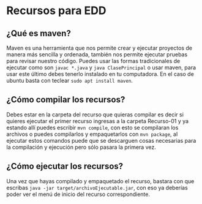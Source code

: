 # Recursos para EDD

## ¿Qué es maven?
Maven es una herramienta que nos permite crear y ejecutar proyectos de manera más sencilla y ordenada, también nos permite ejecutar pruebas para revisar nuestro código.
Puedes usar las formas tradicionales de ejecutar como son ```javac *.java``` y ```java ClasePrincipal``` o usar maven, para usar este último debes tenerlo instalado en tu computadora.
En el caso de ubuntu basta con teclear ```sudo apt install maven```.

## ¿Cómo compilar los recursos?
Debes estar en la carpeta del recurso que quieras compilar es decir si quieres ejecutar el primer recurso ingresas a la carpeta Recurso-01 y ya estando allí puedes escribir ```mvn compile```, con esto se compilaran los archivos o puedes compilarlos y empaquetarlos con ```mvn package```, al ejecutar estos comandos puede que se descarguen cosas necesarias para la compilación y ejecución pero sólo pasara la primera vez.

## ¿Cómo ejecutar los recursos?
Una vez que hayas compilado y empaquetado el recurso, bastara con que escribas ```java -jar target/archivoEjecutable.jar```, con eso ya deberías poder ver el menú de inicio del recurso correspondiente.